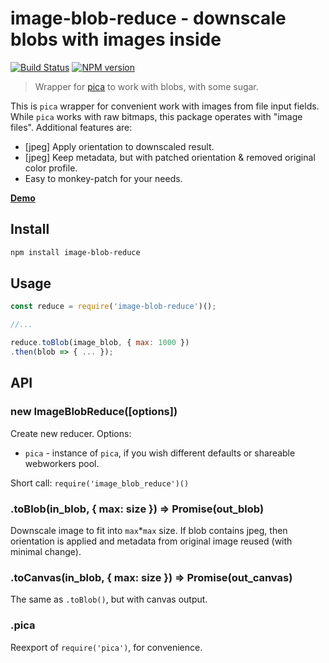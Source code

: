image-blob-reduce - downscale blobs with images inside
======================================================

[![Build Status](https://travis-ci.org/nodeca/image-blob-reduce.svg?branch=master)](https://travis-ci.org/nodeca/image-blob-reduce)
[![NPM version](https://img.shields.io/npm/v/image-blob-reduce.svg)](https://www.npmjs.org/package/image-blob-reduce)


> Wrapper for [pica](https://github.com/nodeca/pica) to work with blobs, with
> some sugar.

This is `pica` wrapper for convenient work with images from file input fields.
While `pica` works with raw bitmaps, this package operates with "image files".
Additional features are:

- \[jpeg] Apply orientation to downscaled result.
- \[jpeg] Keep metadata, but with patched orientation & removed original color
  profile.
- Easy to monkey-patch for your needs.

**[Demo](https://nodeca.github.io/image-blob-reduce/)**


Install
-------

```sh
npm install image-blob-reduce
```

Usage
-----

```js
const reduce = require('image-blob-reduce')();

//...

reduce.toBlob(image_blob, { max: 1000 })
.then(blob => { ... });
```


API
---

### new ImageBlobReduce([options])

Create new reducer. Options:

- `pica` - instance of `pica`, if you wish different defaults or shareable
  webworkers pool.

Short call: `require('image_blob_reduce')()`

### .toBlob(in_blob, { max: size }) => Promise(out_blob)

Downscale image to fit into `max`\*`max` size. If blob contains jpeg, then
orientation is applied and metadata from original image reused (with minimal
change).

### .toCanvas(in_blob, { max: size }) => Promise(out_canvas)

The same as `.toBlob()`, but with canvas output.


### .pica

Reexport of `require('pica')`, for convenience.
